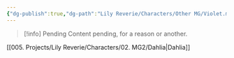 ```yaml
---
{"dg-publish":true,"dg-path":"Lily Reverie/Characters/Other MG/Violet.md","permalink":"/lily-reverie/characters/other-mg/violet/","created":"2024-01-20T04:34:23.564-03:00","updated":"2024-01-20T04:45:25.849-03:00"}
---
```



>[!info] Pending
>Content pending, for a reason or another.

[[005. Projects/Lily Reverie/Characters/02. MG2/Dahlia\|Dahlia]]

